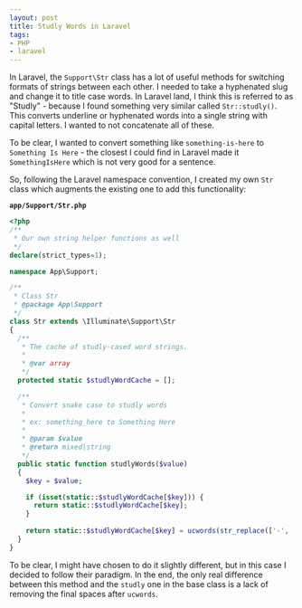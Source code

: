 ```yaml
---
layout: post
title: Studly Words in Laravel
tags:
- PHP
- laravel
---
```

In Laravel, the `Support\Str` class has a lot of useful methods for switching formats of strings between each other.  I needed to take a hyphenated slug and change it to title case words.  In Laravel land, I think this is referred to as "Studly" - because I found something very similar called `Str::studly()`.  This converts underline or hyphenated words into a single string with capital letters.  I wanted to not concatenate all of these.

To be clear, I wanted to convert something like `something-is-here` to `Something Is Here` - the closest I could find in Laravel made it `SomethingIsHere` which is not very good for a sentence.

So, following the Laravel namespace convention, I created my own `Str` class which augments the existing one to add this functionality:

**`app/Support/Str.php`**
```php
<?php
/**
 * Our own string helper functions as well
 */
declare(strict_types=1);

namespace App\Support;

/**
 * Class Str
 * @package App\Support
 */
class Str extends \Illuminate\Support\Str
{
  /**
   * The cache of studly-cased word strings.
   *
   * @var array
   */
  protected static $studlyWordCache = [];

  /**
   * Convert snake case to studly words
   * 
   * ex: something_here to Something Here
   * 
   * @param $value
   * @return mixed|string
   */
  public static function studlyWords($value)
  {
    $key = $value;

    if (isset(static::$studlyWordCache[$key])) {
      return static::$studlyWordCache[$key];
    }
        
    return static::$studlyWordCache[$key] = ucwords(str_replace(['-', '_'], ' ', $value));
  }
}
```

To be clear, I might have chosen to do it slightly different, but in this case I decided to follow their paradigm.  In the end, the only real difference between this method and the `studly` one in the base class is a lack of removing the final spaces after `ucwords`.
